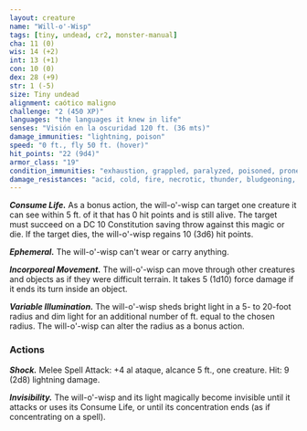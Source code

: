 ```yaml
---
layout: creature
name: "Will-o'-Wisp"
tags: [tiny, undead, cr2, monster-manual]
cha: 11 (0)
wis: 14 (+2)
int: 13 (+1)
con: 10 (0)
dex: 28 (+9)
str: 1 (-5)
size: Tiny undead
alignment: caótico maligno
challenge: "2 (450 XP)"
languages: "the languages it knew in life"
senses: "Visión en la oscuridad 120 ft. (36 mts)"
damage_immunities: "lightning, poison"
speed: "0 ft., fly 50 ft. (hover)"
hit_points: "22 (9d4)"
armor_class: "19"
condition_immunities: "exhaustion, grappled, paralyzed, poisoned, prone, restrained, unconscious"
damage_resistances: "acid, cold, fire, necrotic, thunder, bludgeoning, piercing, and slashing from nonmagical weapons"
---
```


***Consume Life.*** As a bonus action, the will-o'-wisp can target one creature it can see within 5 ft. of it that has 0 hit points and is still alive. The target must succeed on a DC 10 Constitution saving throw against this magic or die. If the target dies, the will-o'-wisp regains 10 (3d6) hit points.

***Ephemeral.*** The will-o'-wisp can't wear or carry anything.

***Incorporeal Movement.*** The will-o'-wisp can move through other creatures and objects as if they were difficult terrain. It takes 5 (1d10) force damage if it ends its turn inside an object.

***Variable Illumination.*** The will-o'-wisp sheds bright light in a 5- to 20-foot radius and dim light for an additional number of ft. equal to the chosen radius. The will-o'-wisp can alter the radius as a bonus action.

### Actions

***Shock.*** Melee Spell Attack: +4 al ataque, alcance 5 ft., one creature. Hit: 9 (2d8) lightning damage.

***Invisibility.*** The will-o'-wisp and its light magically become invisible until it attacks or uses its Consume Life, or until its concentration ends (as if concentrating on a spell).